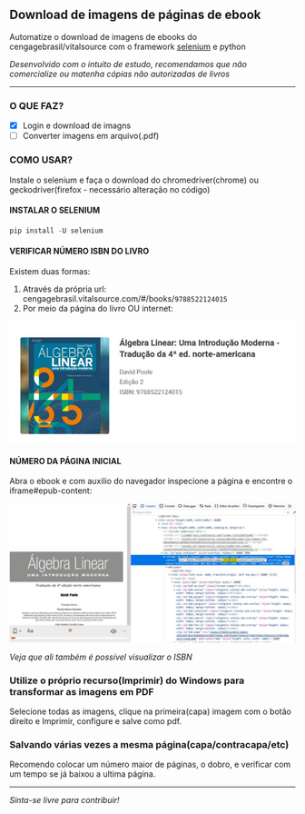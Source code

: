 ## Download de imagens de páginas de ebook
Automatize o download de imagens de ebooks do cengagebrasil/vitalsource com o framework [selenium](https://selenium-python.readthedocs.io/) e python

*Desenvolvido com o intuito de estudo, recomendamos que não comercialize ou matenha cópias não autorizadas de livros*

- - -
### O QUE FAZ?
- [x] Login e download de imagns
- [ ] Converter imagens em arquivo(.pdf)

### COMO USAR?
Instale o selenium e faça o download do chromedriver(chrome) ou geckodriver(firefox - necessário alteração no código)

#### INSTALAR O SELENIUM
```python
pip install -U selenium
```

#### VERIFICAR NÚMERO ISBN DO LIVRO
Existem duas formas:
1. Através da própria url: cengagebrasil.vitalsource.com/#/books/`9788522124015`
2. Por meio da página do livro OU internet:

![1](img/isbn.jpg)

#### NÚMERO DA PÁGINA INICIAL
Abra o ebook e com auxilio do navegador inspecione a página e encontre o iframe#epub-content:

![2](img/page.jpg)

*Veja que ali também é possível visualizar o ISBN*

### Utilize o próprio recurso(Imprimir) do Windows para transformar as imagens em PDF
Selecione todas as imagens, clique na primeira(capa) imagem com o botão direito e Imprimir, configure e salve como pdf.

### Salvando várias vezes a mesma página(capa/contracapa/etc)
Recomendo colocar um número maior de páginas, o dobro, e verificar com um tempo se já baixou a ultima página.

- - -

*Sinta-se livre para contribuir!*
